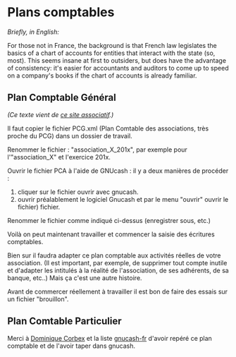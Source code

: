 # Plans comptables

_Briefly, in English:_

For those not in France, the background is that French law legislates
the basics of a chart of accounts for entities that interact with the
state (so, most).  This seems insane at first to outsiders, but does
have the advantage of consistency: it's easier for accountants and
auditors to come up to speed on a company's books if the chart of
accounts is already familiar.

## Plan Comptable Général

_(Ce texte vient de [ce site associatif](http://gnucash.assos.free.fr/page6.html).)_

Il faut copier le fichier PCG.xml (Plan Comtable des associations,
très proche du PCG) dans un dossier de travail.

Renommer le fichier : "association_X_201x", par exemple pour l'"association_X" et l'exercice 201x.

Ouvrir le fichier PCA à l'aide de GNUcash : il y a deux manières de
procéder :

1. cliquer sur le fichier ouvrir avec gnucash. 
2. ouvrir préalablement le logiciel Gnucash et par le menu "ouvrir" ouvrir le fichier) fichier.

Renommer le fichier comme indiqué ci-dessus (enregistrer sous, etc.)

Voilà on peut maintenant travailler et commencer la saisie des
écritures comptables.

Bien sur il faudra adapter ce plan comptable aux activités réelles de
votre association.  (Il est important, par exemple, de supprimer tout
compte inutile et d'adapter les intitulés à la réalité de
l'association, de ses adhérents, de sa banque, etc..)  Mais ça c'est
une autre histoire.

Avant de commercer réellement à travailler il est bon de faire des
essais sur un fichier "brouillon".


## Plan Comtable Particulier

Merci à [Dominique
Corbex](https://lists.gnucash.org/pipermail/gnucash-fr/2019-January/001195.html)
et la liste [gnucash-fr](mailto:gnucash-fr@gnucash.org) d'avoir repéré
ce plan comptable et de l'avoir taper dans gnucash.
